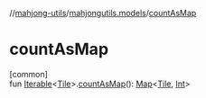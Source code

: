 //[mahjong-utils](../../index.md)/[mahjongutils.models](index.md)/[countAsMap](count-as-map.md)

# countAsMap

[common]\
fun [Iterable](https://kotlinlang.org/api/latest/jvm/stdlib/kotlin-stdlib/kotlin.collections/-iterable/index.html)&lt;[Tile](-tile/index.md)&gt;.[countAsMap](count-as-map.md)(): [Map](https://kotlinlang.org/api/latest/jvm/stdlib/kotlin-stdlib/kotlin.collections/-map/index.html)&lt;[Tile](-tile/index.md), [Int](https://kotlinlang.org/api/latest/jvm/stdlib/kotlin-stdlib/kotlin/-int/index.html)&gt;
